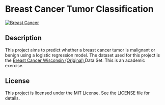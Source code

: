 # Breast Cancer Tumor Classification

[![Breast Cancer](https://images.pexels.com/photos/5701007/pexels-photo-5701007.jpeg?auto=compress&cs=tinysrgb&w=1260&h=750&dpr=2 "Breast Cancer")](https://images.pexels.com/photos/5701007/pexels-photo-5701007.jpeg?auto=compress&cs=tinysrgb&w=1260&h=750&dpr=2 "Breast Cancer")

## Description

This project aims to predict whether a breast cancer tumor is malignant or benign using a logistic regression model. The dataset used for this project is the [Breast Cancer Wisconsin (Original) ](https://archive.ics.uci.edu/dataset/15/breast+cancer+wisconsin+original "Breast Cancer Wisconsin (Original) ") Data Set. This is an academic exercise.

## License

This project is licensed under the MIT License. See the LICENSE file for details.
